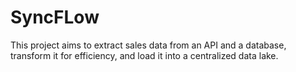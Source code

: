 # SyncFLow
This project aims to extract sales data from an API and a database, transform it for efficiency, and load it into a centralized data lake.
